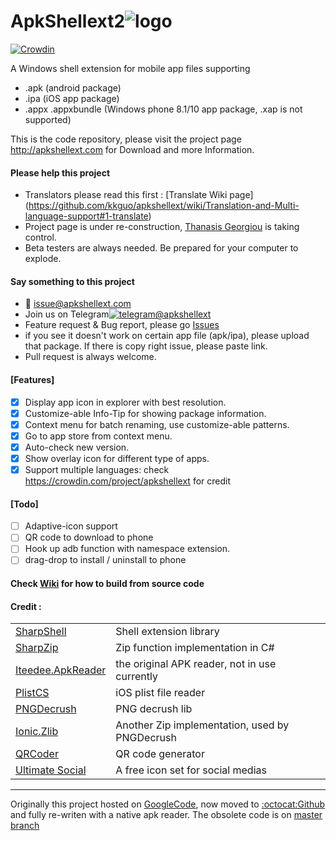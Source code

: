 # ApkShellext2![logo](https://github.com/kkguo/apkshellext/blob/ApkShellext2/ApkShellext2/Resources/Apkshellext_icons/apkshell_b64.png?raw=true)  
[![Crowdin](https://d322cqt584bo4o.cloudfront.net/apkshellext/localized.svg)](http://translate.apkshellext.com/project/apkshellext)

A Windows shell extension for mobile app files supporting 
* .apk (android package)
* .ipa (iOS app package)
* .appx .appxbundle (Windows phone 8.1/10 app package, .xap is not supported)

This is the code repository, please visit the project page http://apkshellext.com for Download and more Information.

#### Please help this project

 * Translators please read this first : [Translate Wiki page] (https://github.com/kkguo/apkshellext/wiki/Translation-and-Multi-language-support#1-translate) 
 * Project page is under re-construction, [Thanasis Georgiou](https://github.com/sakisds) is taking control.
 * Beta testers are always needed. Be prepared for your computer to explode.

#### Say something to this project
 * :email: issue@apkshellext.com
 * Join us on Telegram[![telegram](https://github.com/kkguo/apkshellext/blob/ApkShellext2/ApkShellext2/Resources/telegram_s.png)@apkshellext](https://telegram.me/joinchat/BrcZsQAtOKWeA7ThTyq3Ug)
 * Feature request & Bug report, please go [Issues](https://github.com/kkguo/apkshellext/issues)
 * if you see it doesn't work on certain app file (apk/ipa), please upload that package. If there is copy right issue, please paste link.
 * Pull request is always welcome.

#### [Features]
 - [x] Display app icon in explorer with best resolution.
 - [x] Customize-able Info-Tip for showing package information.
 - [x] Context menu for batch renaming, use customize-able patterns.
 - [x] Go to app store from context menu.
 - [x] Auto-check new version.
 - [x] Show overlay icon for different type of apps.
 - [x] Support multiple languages: check https://crowdin.com/project/apkshellext for credit
    
#### [Todo]
 - [ ] Adaptive-icon support
 - [ ] QR code to download to phone
 - [ ] Hook up adb function with namespace extension.
 - [ ] drag-drop to install / uninstall to phone

#### Check [Wiki](https://github.com/kkguo/apkshellext/wiki) for how to build from source code

#### Credit :
|||
| --- | --- |
| [SharpShell](https://github.com/dwmkerr/sharpshell)                 | Shell extension library                           |
| [SharpZip](https://github.com/icsharpcode/SharpZipLib)              | Zip function implementation in C#              |
| [Iteedee.ApkReader](https://github.com/hylander0/Iteedee.ApkReader) | the original APK reader, not in use currently     |
| [PlistCS](https://github.com/animetrics/PlistCS)                    | iOS plist file reader                          |
| [PNGDecrush](https://github.com/MikeWeller/PNGDecrush)              | PNG decrush lib                                |
| [Ionic.Zlib](https://github.com/jstedfast/Ionic.Zlib)               | Another Zip implementation, used by PNGDecrush |
| [QRCoder](https://github.com/codebude/QRCoder)                      | QR code generator                              |
| [Ultimate Social](https://www.iconfinder.com/iconsets/ultimate-social) | A free icon set for social medias           |

--------------
Originally this project hosted on [GoogleCode](code.google.com/p/apkshellext), now moved to [:octocat:Github](https://github.com/kkguo/apkshellext) and fully re-writen with a native apk reader. The obsolete code is on [master branch](https://github.com/kkguo/apkshellext/tree/master)
